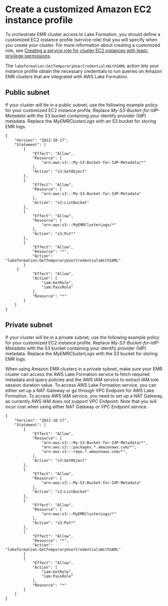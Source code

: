 # Create a customized Amazon EC2 instance profile<a name="emr-lf-create-instance-profile"></a>

To orchestrate EMR cluster access to Lake Formation, you should define a customized EC2 instance profile \(service role\) that you will specify when you create your cluster\. For more information about creating a customized role, see [Creating a service role for cluster EC2 instances with least\-privilege permissions](emr-iam-role-for-ec2.md#emr-ec2-role-least-privilege)\.

The `lakeformation:GetTemporaryUserCredentialsWithSAML` action lets your instance profile obtain the necessary credentials to run queries on Amazon EMR clusters that are integrated with AWS Lake Formation\.

## Public subnet<a name="emr-lf-iam-role-EC2-public"></a>

If your cluster will be in a public subnet, use the following example policy for your customized EC2 instance profile\. Replace *My\-S3\-Bucket\-for\-IdP\-Metadata* with the S3 bucket containing your identify provider \(IdP\) metadata\. Replace the *MyEMRClusterLogs* with an S3 bucket for storing EMR logs\.

```
{
    "Version": "2012-10-17",
    "Statement": [
        {
            "Effect": "Allow",
            "Resource": [
                "arn:aws:s3:::My-S3-Bucket-for-IdP-Metadata/*"
            ],
            "Action": "s3:GetObject"
        },
        {
            "Effect": "Allow",
            "Resource": [
                "arn:aws:s3:::My-S3-Bucket-for-IdP-Metadata"
            ],
            "Action": "s3:ListBucket"
        },
        {
            "Effect": "Allow",
            "Resource": [
                "arn:aws:s3:::MyEMRClusterLogs/*"
            ],
            "Action": "s3:Put*"
        },
        {
            "Effect": "Allow",
            "Resource": "*",
            "Action": "lakeformation:GetTemporaryUserCredentialsWithSAML"
        }
	 {
            "Effect": "Allow",
            "Action": [
                "iam:GetRole",
                "iam:PassRole"
            ],
            "Resource": "*"
        }
    ]
}
```

## Private subnet<a name="emr-lf-iam-role-EC2-private"></a>

If your cluster will be in a private subnet, use the following example policy for your customized EC2 instance profile\. Replace *My\-S3\-Bucket\-for\-IdP\-Metadata* with the S3 bucket containing your identify provider \(IdP\) metadata\. Replace the *MyEMRClusterLogs* with the S3 bucket for storing EMR logs\.

When using Amazon EMR clusters in a private subnet, make sure your EMR cluster can access the AWS Lake Formation service to fetch required metadata and query policies and the AWS IAM service to extract IAM role session duration value\. To access AWS Lake Formation service, you can either set up a NAT Gateway or go through VPC Endpoint for AWS Lake Formation\. To access AWS IAM service, you need to set up a NAT Gateway, as currently AWS IAM does not support VPC Endpoint\. Note that you will incur cost when using either NAT Gateway or VPC Endpoint service\.

```
{
    "Version": "2012-10-17",
    "Statement": [
        {
            "Effect": "Allow",
            "Resource": [
                "arn:aws:s3:::My-S3-Bucket-for-IdP-Metadata/*",
                "arn:aws:s3:::packages.*.amazonaws.com/*",
                "arn:aws:s3:::repo.*.amazonaws.com/*",
            ],
            "Action": "s3:GetObject"
        }, 
        {
            "Effect": "Allow",
            "Resource": [
                "arn:aws:s3:::My-S3-Bucket-for-IdP-Metadata"
            ],
            "Action": "s3:ListBucket"
        }, 
        {
            "Effect": "Allow",
            "Resource": [
                "arn:aws:s3:::MyEMRClusterLogs/*"
            ],
            "Action": "s3:Put*"
        },
        {
            "Effect": "Allow",
            "Resource": "*",
            "Action": "lakeformation:GetTemporaryUserCredentialsWithSAML"
        }
        {
            "Effect": "Allow",
            "Action": [
                "iam:GetRole",
                "iam:PassRole"
            ],
            "Resource": "*"
        }
    ]
}
```